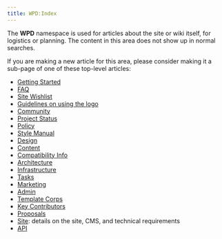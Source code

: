 ```yaml
---
title: WPD:Index
---
```

<p>The <b>WPD</b> namespace is used for articles about the site or wiki itself, for logistics or planning. The content in this area does not show up in normal searches.
</p><p>If you are making a new article for this area, please consider making it a sub-page of one of these top-level articles:
</p>
<ul><li> <a href="/wiki/WPD:Getting_Started" title="WPD:Getting Started">Getting Started</a></li>
<li> <a href="/wiki/WPD:FAQ" title="WPD:FAQ">FAQ</a></li>
<li> <a href="/wiki/WPD:Wishlist" title="WPD:Wishlist">Site Wishlist</a></li>
<li> <a href="/wiki/WPD:Logo" title="WPD:Logo">Guidelines on using the logo</a></li>
<li> <a href="/wiki/WPD:Community" title="WPD:Community">Community</a></li>
<li> <a href="/wiki/WPD:Project_Status" title="WPD:Project Status">Project Status</a></li>
<li> <a href="/wiki/WPD:Policy" title="WPD:Policy">Policy</a></li>
<li> <a href="/wiki/WPD:Style_Manual" title="WPD:Style Manual" class="mw-redirect">Style Manual</a></li>
<li> <a href="/wiki/WPD:Design" title="WPD:Design">Design</a></li>
<li> <a href="/wiki/WPD:Content" title="WPD:Content">Content</a></li>
<li> <a href="/wiki/WPD:Compatibility_Info" title="WPD:Compatibility Info">Compatibility Info</a></li>
<li> <a href="/wiki/WPD:Architecture" title="WPD:Architecture">Architecture</a></li>
<li> <a href="/wiki/WPD:Infrastructure" title="WPD:Infrastructure">Infrastructure</a></li>
<li> <a href="/wiki/WPD:Tasks" title="WPD:Tasks">Tasks</a></li>
<li> <a href="/wiki/WPD:Marketing" title="WPD:Marketing">Marketing</a></li>
<li> <a href="/wiki/WPD:Admin" title="WPD:Admin">Admin</a></li>
<li> <a href="/wiki/WPD:Template_Corps" title="WPD:Template Corps" class="mw-redirect">Template Corps</a></li>
<li> <a href="/wiki/WPD:Key_Contributors" title="WPD:Key Contributors">Key Contributors</a></li>
<li> <a href="/wiki/WPD:Proposals" title="WPD:Proposals" class="mw-redirect">Proposals</a></li>
<li> <a href="/wiki/WPD:Site" title="WPD:Site">Site</a>: details on the site, CMS, and technical requirements</li>
<li> <a href="/wiki/Meta:api" title="Meta:api" class="mw-redirect">API</a></li></ul>

<!-- Saved in parser cache with key wpwiki:pcache:idhash:764-0!*!0!*!*!*!*!esi=1 and timestamp 20150731182244 and revision id 31573
 -->
